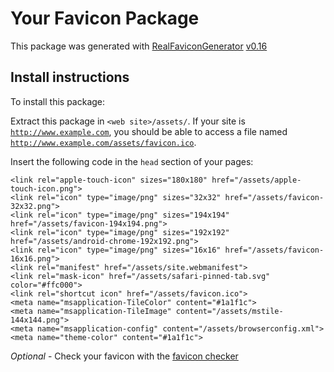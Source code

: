 # Your Favicon Package

This package was generated with [RealFaviconGenerator](https://realfavicongenerator.net/) [v0.16](https://realfavicongenerator.net/change_log#v0.16)

## Install instructions

To install this package:

Extract this package in <code>&lt;web site&gt;/assets/</code>. If your site is <code>http://www.example.com</code>, you should be able to access a file named <code>http://www.example.com/assets/favicon.ico</code>.

Insert the following code in the `head` section of your pages:

    <link rel="apple-touch-icon" sizes="180x180" href="/assets/apple-touch-icon.png">
    <link rel="icon" type="image/png" sizes="32x32" href="/assets/favicon-32x32.png">
    <link rel="icon" type="image/png" sizes="194x194" href="/assets/favicon-194x194.png">
    <link rel="icon" type="image/png" sizes="192x192" href="/assets/android-chrome-192x192.png">
    <link rel="icon" type="image/png" sizes="16x16" href="/assets/favicon-16x16.png">
    <link rel="manifest" href="/assets/site.webmanifest">
    <link rel="mask-icon" href="/assets/safari-pinned-tab.svg" color="#ffc000">
    <link rel="shortcut icon" href="/assets/favicon.ico">
    <meta name="msapplication-TileColor" content="#1a1f1c">
    <meta name="msapplication-TileImage" content="/assets/mstile-144x144.png">
    <meta name="msapplication-config" content="/assets/browserconfig.xml">
    <meta name="theme-color" content="#1a1f1c">

*Optional* - Check your favicon with the [favicon checker](https://realfavicongenerator.net/favicon_checker)
